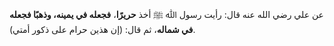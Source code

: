 عن علي رضي الله عنه قال: رأيت رسول ﷲ ﷺ أخذ **حريرًا**، **فجعله في يمينه، وذهبًا فجعله في شماله**، ثم قال: (إن هذين حرام على ذكور أمتي).
